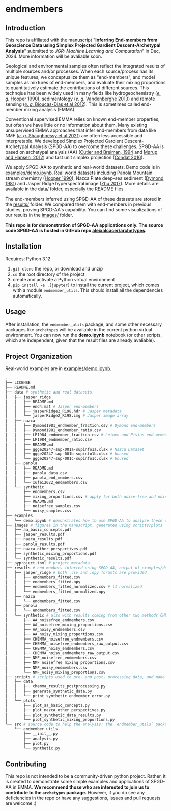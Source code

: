 # endmembers

## Introduction

This repo is affiliated with the manuscript "**Inferring End-members from Geoscience Data using Simplex Projected Gardient Descent-Archetypal Analysis**" submitted to _JGR: Machine Learning and Computation_" in Dec, 2024. More information will be avaliable soon.

Geological and environmental samples often reflect the integrated results of multiple sources and/or processes. When each source/process has its unique features, we conceptualize them as "end-members", and model samples as mixtures of end-members, and evaluate their mixing proportions to quantitatively estimate the contributions of different sources. This technqiue has been widely used in many fields like hydrogeochemistry ([_e. g._ Hooper 1990](https://doi.org/10.1016/0022-1694(90)90131-G)), sedimentology ([_e. g._  Vandenberghe 2013](https://doi.org/10.1016/j.earscirev.2013.03.001)) and remote sensing ([_e. g._  Bioucas-Dias et al 2012](https://doi.org/10.1109/JSTARS.2012.2194696)). This is sometimes called end-member mixing analysis (EMMA).

Conventional supervised EMMA relies on known end-member properties, but often we have little or no information about them. Many existing unsupervised EMMA approaches that infer end-members from data like NMF ([_e. g._  Shaughnessy et al 2021](https://doi.org/10.5194/hess-25-3397-2021)) are often less accessible and interpretable. We developed Simplex Projected Gardient Descent-Archetypal Analysis (SPGD-AA) to overcome these challenges. SPGD-AA is based on archetypal analysis (AA) ([Cutler and Breiman, 1994](https://doi.org/10.1080/00401706.1994.10485840) and [Mørup and Hansen, 2012](https://doi.org/10.1016/j.neucom.2011.06.033)) and fast unit simplex projection ([Condat 2016](https://doi.org/10.1007/s10107-015-0946-6)).

We apply SPGD-AA to synthetic and real-world datasets. Demo code is in [examples/demo.ipynb](/examples/demo.ipynb). Real world datasets including Panola Mountain stream chemistry ([Hooper 1990](https://doi.org/10.1016/0022-1694(90)90131-G)), Nazca Plate deep-sea sediment ([Dymond 1981](https://doi.org/10.1130/MEM154-p133)) and Jasper Ridge hyperspectral image ([Zhu 2017](https://arxiv.org/abs/1708.05125)). More details are available in the [data/](/data/) folder, especially the README files.

The end-members inferred using SPGD-AA of these datasets are stored in the [results/](/results/) folder. We compared them with end-members in previous studies, proving SPGD-AA's capability. You can find some visualizations of our results in the [images/](/images/) folder.

**This repo is for demonstration of SPGD-AA applications only. The source code SPGD-AA is hosted in GitHub repo [aleixalcacer/archetypes](https://github.com/aleixalcacer/archetypes).**

## Installation
Requires: Python 3.12
1. `git clone` the repo, or download and unzip
2. `cd` the root directory of the project
3. create and activate a Python virtual environment
4. `pip install -e .[jupyter]` to install the current project, which comes with a module `endmember_utils`. This should install all the dependencies automatically.

## Usage
After installation, the `endmember_utils` package, and some other necessary packages like ``archetypes`` will be available in the current python virtual environment. You can now run the **demo.ipynb** notebook (or other scripts, which are independent, given that the result files are already avaliable).

## Project Organization

Real-world examples are in [examples/demo.ipynb](/examples/demo.ipynb).

```bash
.
├── LICENSE
├── README.md
├── data # synthetic and real datasets
│   ├── jasper_ridge
│   │   ├── README.md
│   │   ├── end4.mat # Jasper end-members
│   │   ├── jasperRidge2_R198.hdr # Jasper metadata
│   │   └── jasperRidge2_R198.img # Jasper image array
│   ├── nazca
│   │   ├── Dymond1981_endmember_fraction.csv # Dymond end-members
│   │   ├── Dymond1981_endmember_ratio.csv
│   │   ├── LP1984_endmember_fraction.csv # Leinen and Pisias end-members
│   │   ├── LP1984_endmember_ratio.csv
│   │   ├── README.md
│   │   ├── ggge20247-sup-001a-supinfo1a.xlsx # Nazca Dataset
│   │   ├── ggge20247-sup-001b-supinfo1b.xlsx # Unused
│   │   └── ggge20247-sup-001c-supinfo1c.xlsx # Unused
│   ├── panola
│   │   ├── README.md
│   │   ├── panola_data.csv
│   │   ├── panola_end_members.csv
│   │   └── xufei2022_endmembers.csv
│   └── synthetic
│       ├── endmembers.csv
│       ├── mixing_proportions.csv # apply for both noise-free and noisy data
│       ├── README.md
│       ├── noisefree_samples.csv
│       └── noisy_samples.csv
├── examples
│   └── demo.ipynb # demonstrates how to use SPGD-AA to analyze these datasets
├── images # figures in the manuscript, generated using scripts/plots
│   ├── aa_basic_concepts.pdf
│   ├── jasper_results.pdf
│   ├── nazca_results.pdf
│   ├── panola_results.pdf
│   ├── nazca_other_perspectives.pdf
│   ├── synthetic_mixing_proportions.pdf
│   └── synthetic_results.pdf
├── pyproject.toml # project metadata
├── results # end-members inferred using SPGD-AA, output of examples/demo.ipynb
│   ├── jasper_ridge # both .csv and .npy foramts are provided
│   │   ├── endmembers_fitted.csv
│   │   ├── endmembers_fitted.npy 
│   │   ├── endmembers_fitted_normalized.csv # l1 normalized
│   │   └── endmembers_fitted_normalized.npy
│   ├── nazca
│   │   └── endmembers_fitted.csv
│   ├── panola
│   │   └── endmembers_fitted.csv
│   └── synthetic # also with results coming from other two methods CHEMMA and NMF (raw and processed)
│       ├── AA_noisefree_endmembers.csv
│       ├── AA_noisefree_mixing_proportions.csv
│       ├── AA_noisy_endmembers.csv
│       ├── AA_noisy_mixing_proportions.csv
│       ├── CHEMMA_noisefree_endmembers.csv
│       ├── CHEMMA_noisefree_endmembers_raw_output.csv
│       ├── CHEMMA_noisy_endmembers.csv
│       ├── CHEMMA_noisy_endmembers_raw_output.csv
│       ├── NMF_noisefree_endmembers.csv
│       ├── NMF_noisefree_mixing_proportions.csv
│       ├── NMF_noisy_endmembers.csv
│       └── NMF_noisy_mixing_proportions.csv
├── scripts # scripts used to pre- and post- processing data, and make some plots. Read the docstrings in these files for more info.
│   ├── data
│   │   ├── chemma_results_postprocessing.py
│   │   ├── generate_synthetic_data.py
│   │   └── print_synthetic_endmember_error.py
│   └── plots
│       ├── plot_aa_basic_concepts.py
│       ├── plot_nazca_other_perspectives.py
│       ├── plot_synthetic_data_results.py
│       └── plot_synthetic_mixing_proportions.py
└── src # source code to help the analysis: the `endmember_utils` package. Read source code and docstrings for more details
    └── endmember_utils
        ├── __init__.py
        ├── analysis.py
        ├── plot.py
        └── synthetic.py
```

## Contributing

This repo is not intended to be a community-driven python project. Rather, it is created to demonstrate some simple examples and applications of SPGD-AA in EMMA. **We recommend those who are interested to join us to contribute to the `archetypes` package.** However, if you do see any deficiencies in the repo or have any suggestions, issues and pull requests are welcome :)